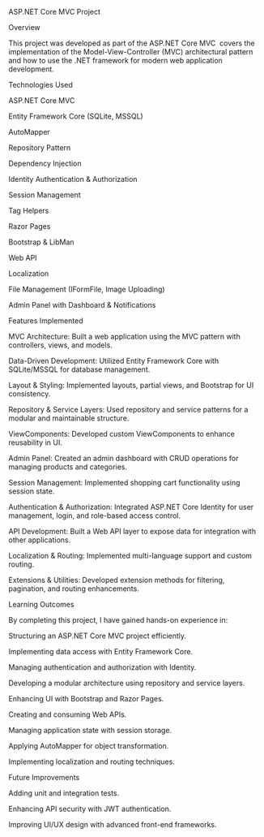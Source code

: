 ASP.NET Core MVC Project

Overview

This project was developed as part of the ASP.NET Core MVC  covers the implementation of the Model-View-Controller (MVC) architectural pattern and how to use the .NET framework for modern web application development.

Technologies Used

ASP.NET Core MVC

Entity Framework Core (SQLite, MSSQL)

AutoMapper

Repository Pattern

Dependency Injection

Identity Authentication & Authorization

Session Management

Tag Helpers

Razor Pages

Bootstrap & LibMan

Web API

Localization

File Management (IFormFile, Image Uploading)

Admin Panel with Dashboard & Notifications

Features Implemented

MVC Architecture: Built a web application using the MVC pattern with controllers, views, and models.

Data-Driven Development: Utilized Entity Framework Core with SQLite/MSSQL for database management.

Layout & Styling: Implemented layouts, partial views, and Bootstrap for UI consistency.

Repository & Service Layers: Used repository and service patterns for a modular and maintainable structure.

ViewComponents: Developed custom ViewComponents to enhance reusability in UI.

Admin Panel: Created an admin dashboard with CRUD operations for managing products and categories.

Session Management: Implemented shopping cart functionality using session state.

Authentication & Authorization: Integrated ASP.NET Core Identity for user management, login, and role-based access control.

API Development: Built a Web API layer to expose data for integration with other applications.

Localization & Routing: Implemented multi-language support and custom routing.

Extensions & Utilities: Developed extension methods for filtering, pagination, and routing enhancements.


Learning Outcomes

By completing this project, I have gained hands-on experience in:

Structuring an ASP.NET Core MVC project efficiently.

Implementing data access with Entity Framework Core.

Managing authentication and authorization with Identity.

Developing a modular architecture using repository and service layers.

Enhancing UI with Bootstrap and Razor Pages.

Creating and consuming Web APIs.

Managing application state with session storage.

Applying AutoMapper for object transformation.

Implementing localization and routing techniques.

Future Improvements

Adding unit and integration tests.

Enhancing API security with JWT authentication.

Improving UI/UX design with advanced front-end frameworks.
